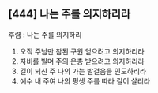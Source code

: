 ## [444] 나는 주를 의지하리라

후렴 : 나는 주를 의지하리
1) 오직 주님만 참된 구원 얻으려고 의지하리라
2) 자비를 빌며 주의 은총 받으려고 의지하리라
3) 길이 되신 주 나의 가는 발걸음을 인도하리라 
4) 예수 내 주여 나의 평생 주를 따라 길이 살리라

